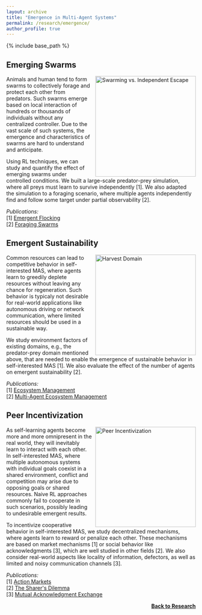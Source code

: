 ```yaml
---
layout: archive
title: "Emergence in Multi-Agent Systems"
permalink: /research/emergence/
author_profile: true
---
```


{% include base_path %}

## Emerging Swarms

<img src="https://thomyphan.github.io/images/research/emergence_research.png" style="float:right; width:200pt;padding-left:10px;"  alt="Swarming vs. Independent Escape"/>

Animals and human tend to form swarms to collectively forage and protect each other from predators. Such swarms emerge based on local interaction of hundreds or thousands of individuals without any centralized controller. Due to the vast scale of such systems, the emergence and characteristics of swarms are hard to understand and anticipate.

Using RL techniques, we can study and quantify the effect of emerging swarms under controlled conditions. We built a large-scale predator-prey simulation, where all preys must learn to survive independently [1]. We also adapted the simulation to a foraging scenario, where multiple agents independently find and follow some target under partial observability [2].

*Publications:*  
[1] [Emergent Flocking](https://thomyphan.github.io/publication/2019-07-01-alife-hahn)  
[2] [Foraging Swarms](https://thomyphan.github.io/publication/2020-07-01-alife-hahn)  

## Emergent Sustainability

<img src="https://thomyphan.github.io/images/research/domain_harvest.png" style="float:right; width:200pt;padding-left:10px;"  alt="Harvest Domain"/>

Common resources can lead to competitive behavior in self-interested MAS, where agents learn to greedily deplete resources without leaving any chance for regeneration. Such behavior is typicaly not desirable for real-world applications like autonomous driving or network communication, where limited resources should be used in a sustainable way.

We study environment factors of existing domains, e.g., the predator-prey domain mentioned above, that are needed to enable the emergence of sustainable behavior in self-interested MAS [1]. We also evaluate the effect of the number of agents on emergent sustainability [2]. 

*Publications:*  
[1] [Ecosystem Management](https://thomyphan.github.io/publication/2020-07-01-alife-ritz)  
[2] [Multi-Agent Ecosystem Management](https://thomyphan.github.io/publication/2021-07-01-alife-ritz)  

## Peer Incentivization

<img src="https://thomyphan.github.io/images/research/peer_incentivization.png" style="float:right; width:200pt;padding-left:10px;"  alt="Peer Incentivization"/>

As self-learning agents become more and more omnipresent in the real world, they will inevitably learn to interact with each other. In self-interested MAS, where multiple autonomous systems with individual goals coexist in a shared environment, conflict and competition may arise due to opposing goals or shared resources. Naive RL approaches commonly fail to cooperate in such scenarios, possibly leading to undesirable emergent results.

To incentivize cooperative behavior in self-interested MAS, we study decentralized mechanisms, where agents learn to reward or penalize each other. These mechanisms are based on market mechanisms [1] or social behavior like acknowledgments [3], which are well studied in other fields [2]. We also consider real-world aspects like locality of information, defectors, as well as limited and noisy communication channels [3].

*Publications:*  
[1] [Action Markets](https://thomyphan.github.io/publication/2018-08-01-icann-schmid)  
[2] [The Sharer's Dilemma](https://thomyphan.github.io/publication/2018-11-01-isola-belzner)  
[3] [Mutual Acknowledgment Exchange](https://thomyphan.github.io/publication/2022-05-01-aamas-phan)  

<div style="float: right;">
    <a href="https://thomyphan.github.io/research/"><strong>Back to Research</strong></a>
</div>